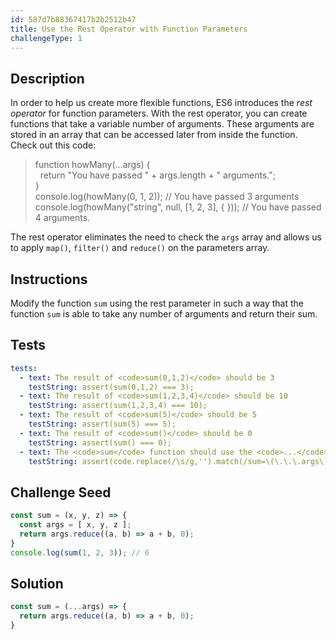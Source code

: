 ```yaml
---
id: 587d7b88367417b2b2512b47
title: Use the Rest Operator with Function Parameters
challengeType: 1
---
```


## Description
<section id='description'>
In order to help us create more flexible functions, ES6 introduces the <dfn>rest operator</dfn> for function parameters. With the rest operator, you can create functions that take a variable number of arguments. These arguments are stored in an array that can be accessed later from inside the function.
Check out this code:
<blockquote>function howMany(...args) {<br>&nbsp;&nbsp;return "You have passed " + args.length + " arguments.";<br>}<br>console.log(howMany(0, 1, 2)); // You have passed 3 arguments<br>console.log(howMany("string", null, [1, 2, 3], { })); // You have passed 4 arguments.</blockquote>
The rest operator eliminates the need to check the <code>args</code> array and allows us to apply <code>map()</code>, <code>filter()</code> and <code>reduce()</code> on the parameters array.
</section>

## Instructions
<section id='instructions'>
Modify the function <code>sum</code> using the rest parameter in such a way that the function <code>sum</code> is able to take any number of arguments and return their sum.
</section>

## Tests
<section id='tests'>

```yml
tests:
  - text: The result of <code>sum(0,1,2)</code> should be 3
    testString: assert(sum(0,1,2) === 3);
  - text: The result of <code>sum(1,2,3,4)</code> should be 10
    testString: assert(sum(1,2,3,4) === 10);
  - text: The result of <code>sum(5)</code> should be 5
    testString: assert(sum(5) === 5);
  - text: The result of <code>sum()</code> should be 0
    testString: assert(sum() === 0);
  - text: The <code>sum</code> function should use the <code>...</code> rest parameter on the <code>args</code> parameter.
    testString: assert(code.replace(/\s/g,'').match(/sum=\(\.\.\.args\)=>/));

```

</section>

## Challenge Seed
<section id='challengeSeed'>

<div id='js-seed'>

```js
const sum = (x, y, z) => {
  const args = [ x, y, z ];
  return args.reduce((a, b) => a + b, 0);
}
console.log(sum(1, 2, 3)); // 6
```

</div>



</section>

## Solution
<section id='solution'>

```js
const sum = (...args) => {
  return args.reduce((a, b) => a + b, 0);
}
```
</section>
